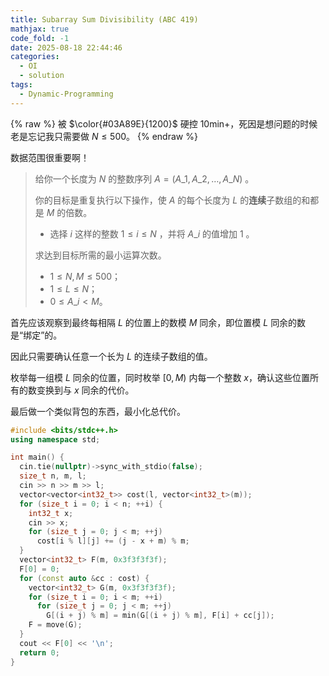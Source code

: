 ```yaml
---
title: Subarray Sum Divisibility (ABC 419)
mathjax: true
code_fold: -1
date: 2025-08-18 22:44:46
categories:
  - OI
  - solution
tags:
  - Dynamic-Programming
---
```


{% raw %}
被 $\color{#03A89E}{1200}$ 硬控 10min+，死因是想问题的时候老是忘记我只需要做 $N\leqslant 500$。
{% endraw %}

数据范围很重要啊！

> 给你一个长度为 $N$ 的整数序列 $A = \left(A\_1, A\_2, \ldots, A\_N\right)$ 。
>
> 你的目标是重复执行以下操作，使 $A$ 的每个长度为 $L$ 的**连续**子数组的和都是 $M$ 的倍数。
>
> - 选择 $i$ 这样的整数 $1 \leq i \leq N$ ，并将 $A\_i$ 的值增加 $1$ 。
>
> 求达到目标所需的最小运算次数。
>
> + $1\leqslant N,M\leqslant 500$；
> + $1\leqslant L\leqslant N$；
> + $0\leqslant A\_{i}\lt M$。

首先应该观察到最终每相隔 $L$ 的位置上的数模 $M$ 同余，即位置模 $L$ 同余的数是“绑定”的。

因此只需要确认任意一个长为 $L$ 的连续子数组的值。

枚举每一组模 $L$ 同余的位置，同时枚举 $\left[0,M\right)$ 内每一个整数 $x$，确认这些位置所有的数变换到与 $x$ 同余的代价。

最后做一个类似背包的东西，最小化总代价。

```cpp
#include <bits/stdc++.h>
using namespace std;

int main() {
  cin.tie(nullptr)->sync_with_stdio(false);
  size_t n, m, l;
  cin >> n >> m >> l;
  vector<vector<int32_t>> cost(l, vector<int32_t>(m));
  for (size_t i = 0; i < n; ++i) {
    int32_t x;
    cin >> x;
    for (size_t j = 0; j < m; ++j)
      cost[i % l][j] += (j - x + m) % m;
  }
  vector<int32_t> F(m, 0x3f3f3f3f);
  F[0] = 0;
  for (const auto &cc : cost) {
    vector<int32_t> G(m, 0x3f3f3f3f);
    for (size_t i = 0; i < m; ++i)
      for (size_t j = 0; j < m; ++j)
        G[(i + j) % m] = min(G[(i + j) % m], F[i] + cc[j]);
    F = move(G);
  }
  cout << F[0] << '\n';
  return 0;
}
```
